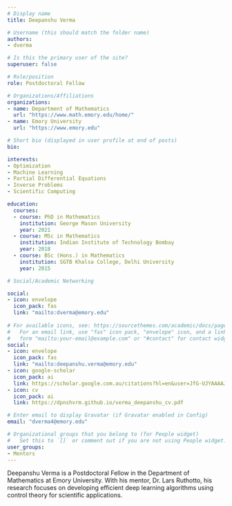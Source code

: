 ```yaml
---
# Display name
title: Deepanshu Verma

# Username (this should match the folder name)
authors:
- dverma

# Is this the primary user of the site?
superuser: false

# Role/position
role: Postdoctoral Fellow

# Organizations/Affiliations
organizations:
- name: Department of Mathematics
  url: "https://www.math.emory.edu/home/"
- name: Emory University
  url: "https://www.emory.edu"

# Short bio (displayed in user profile at end of posts)
bio: 

interests:
- Optimization
- Machine Learning
- Partial Differential Equations
- Inverse Problems
- Scientific Computing

education:
  courses:
  - course: PhD in Mathematics
    institution: George Mason University
    year: 2021
  - course: MSc in Mathematics
    institution: Indian Institute of Technology Bombay
    year: 2018
  - course: BSc (Hons.) in Mathematics
    institution: SGTB Khalsa College, Delhi University
    year: 2015

# Social/Academic Networking

social:
- icon: envelope
  icon_pack: fas
  link: "mailto:dverma@emory.edu"
  
# For available icons, see: https://sourcethemes.com/academic/docs/page-builder/#icons
#   For an email link, use "fas" icon pack, "envelope" icon, and a link in the
#   form "mailto:your-email@example.com" or "#contact" for contact widget.
social:
- icon: envelope
  icon_pack: fas
  link: "mailto:deepanshu.verma@emory.edu"
- icon: google-scholar
  icon_pack: ai
  link: https://scholar.google.com.au/citations?hl=en&user=JfG-UJYAAAAJ
- icon: cv
  icon_pack: ai
  link: https://dpnshvrm.github.io/verma_deepanshu_cv.pdf

# Enter email to display Gravatar (if Gravatar enabled in Config)
email: "dverma4@emory.edu"

# Organizational groups that you belong to (for People widget)
#   Set this to `[]` or comment out if you are not using People widget.
user_groups:
- Mentors
---
```


Deepanshu Verma is a Postdoctoral Fellow in the Department of Mathematics at Emory University. With his mentor, Dr. Lars Ruthotto, his research focuses on developing efficient deep learning algorithms using control theory for scientific applications.
